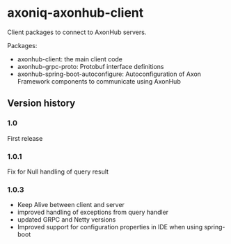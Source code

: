 # axoniq-axonhub-client

Client packages to connect to AxonHub servers.

Packages:
- axonhub-client: the main client code
- axonhub-grpc-proto: Protobuf interface definitions
- axonhub-spring-boot-autoconfigure: Autoconfiguration of Axon Framework components to 
communicate using AxonHub

## Version history

### 1.0

First release
### 1.0.1

Fix for Null handling of query result

### 1.0.3
 
- Keep Alive between client and server
- improved handling of exceptions from query handler
- updated GRPC and Netty versions
- Improved support for configuration properties in IDE when using spring-boot
